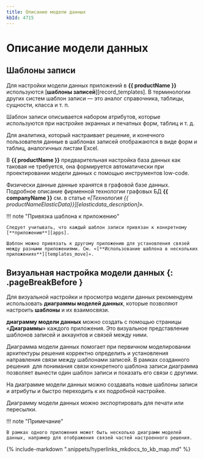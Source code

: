 ```yaml
---
title: Описание модели данных
kbId: 4715
---
```


# Описание модели данных

## Шаблоны записи

Для настройки модели данных приложений в **{{ productName }}** используются [**шаблоны записей**][record_templates]. В терминологии других систем шаблон записи — это аналог справочника, таблицы, сущности, класса и т.&nbsp;п.

Шаблон записи описывается набором атрибутов, которые используются при настройке экранных и печатных форм, таблиц и т. д.

Для аналитика, который настраивает решение, и конечного пользователя данные в шаблонах записей отображаются в виде форм и таблиц, аналогичных листам Excel.

В **{{ productName }}** предварительная настройка база данных как таковая не требуется, она формируется автоматически при проектировании модели данных с помощью инструментов low-code.

Физически данные данные хранятся в графовой базе данных. Подробное описание фирменной технологии графовых БД **{{ companyName }}** см. в статье *«[Технология {{ productNameElasticData}}][elasticdata_description]».*

!!! note "Привязка шаблона к приложению"

    Следует учитывать, что каждый шаблон записи привязан к конкретному [**приложению**][apps].

    Шаблон можно привязать к другому приложению для установления связей между разными приложениями. См. «[**Использование шаблона в нескольких приложениях**][templates_move]».

## Визуальная настройка модели данных {: .pageBreakBefore }

Для визуальной настройки и просмотра модели данных рекомендуем использовать **диаграммы моделей данных**, которые позволяют настроить **шаблоны** и их взаимосвязи.

**диаграмму модели данных** можно создать с помощью страницы «**Диаграммы**» каждого приложения. Это визуальное представление шаблонов записей и аккаунтов и связей между ними.

Диаграмма модели данных помогает при первичном моделировании архитектуры решения корректно определить и установления направления связи между шаблонами записей. В рамках созданного решения  для понимания связи конкретного шаблона записи диаграмма позволяет вынести один шаблон записи и показать его связи с другими.

На диаграмме модели данных можно создавать новые шаблоны записи и атрибуты и быстро переходить к их подробной настройке.

Диаграмму модели данных можно экспортировать для печати или пересылки.

!!! note "Примечание"

    В рамках одного приложения может быть несколько диаграмм моделей данных, например для отображения связей частей настроенного решения.

{% include-markdown ".snippets/hyperlinks_mkdocs_to_kb_map.md" %}
